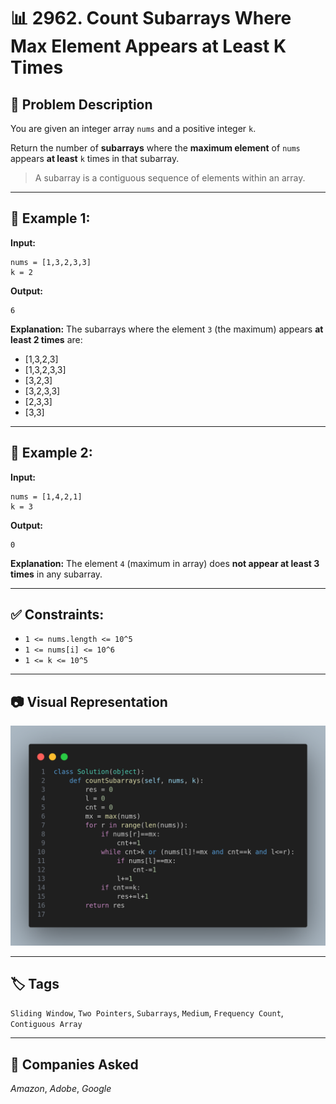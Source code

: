 # 📊 2962. Count Subarrays Where Max Element Appears at Least K Times

## 🧩 Problem Description
You are given an integer array `nums` and a positive integer `k`.

Return the number of **subarrays** where the **maximum element** of `nums` appears **at least** `k` times in that subarray.

> A subarray is a contiguous sequence of elements within an array.

---

## 🧠 Example 1:
**Input:**
```
nums = [1,3,2,3,3]
k = 2
```
**Output:**
```
6
```
**Explanation:**
The subarrays where the element `3` (the maximum) appears **at least 2 times** are:
- [1,3,2,3]
- [1,3,2,3,3]
- [3,2,3]
- [3,2,3,3]
- [2,3,3]
- [3,3]

---

## 🧠 Example 2:
**Input:**
```
nums = [1,4,2,1]
k = 3
```
**Output:**
```
0
```
**Explanation:**
The element `4` (maximum in array) does **not appear at least 3 times** in any subarray.

---

## ✅ Constraints:
- `1 <= nums.length <= 10^5`
- `1 <= nums[i] <= 10^6`
- `1 <= k <= 10^5`

---

## 📷 Visual Representation
![Python Solution](image.png)

---

## 🏷️ Tags
`Sliding Window`, `Two Pointers`, `Subarrays`, `Medium`, `Frequency Count`, `Contiguous Array`

---

## 🏢 Companies Asked
*Amazon*, *Adobe*, *Google*

